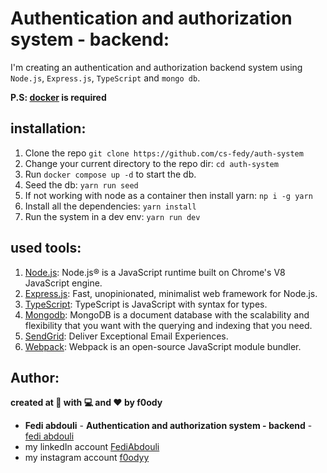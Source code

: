 # Authentication and authorization system - backend:

I'm creating an authentication and authorization backend system using `Node.js`, `Express.js`, `TypeScript` and `mongo db`.

**P.S: [docker](https://www.docker.com/) is required**

## installation:

1. Clone the repo `git clone https://github.com/cs-fedy/auth-system`
2. Change your current directory to the repo dir: `cd auth-system`
3. Run `docker compose up -d` to start the db.
4. Seed the db: `yarn run seed`
5. If not working with node as a container then install yarn: `np i -g yarn`
6. Install all the dependencies:  `yarn install`
7. Run the system in a dev env: `yarn run dev`

## used tools:

1. [Node.js](https://nodejs.org/en/): Node.js® is a JavaScript runtime built on Chrome's V8 JavaScript engine.
2. [Express.js](https://expressjs.com/): Fast, unopinionated, minimalist web framework for Node.js.
3. [TypeScript](https://www.typescriptlang.org/): TypeScript is JavaScript with syntax for types.
4. [Mongodb](https://www.mongodb.com/): MongoDB is a document database with the scalability and flexibility that you want with the querying and indexing that you need.
5. [SendGrid](https://sendgrid.com/): Deliver Exceptional Email Experiences.
6. [Webpack](https://webpack.js.org/): Webpack is an open-source JavaScript module bundler.

## Author:
**created at 🌙 with 💻 and ❤ by f0ody**
* **Fedi abdouli** - **Authentication and authorization system - backend** - [fedi abdouli](https://github.com/cs-fedy)
* my linkedIn account [FediAbdouli](https://www.linkedin.com/in/fediabdouli/)
* my instagram account [f0odyy](https://www.instagram.com/f0odyy) 
